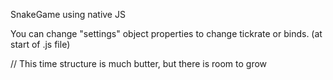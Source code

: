 SnakeGame using native JS

You can change "settings" object properties to change tickrate or binds. (at start of .js file)

// This time structure is much butter, but there is room to grow
